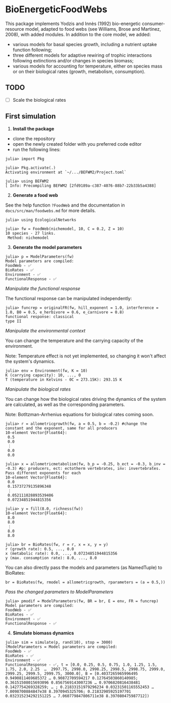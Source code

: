 # BioEnergeticFoodWebs 

This package implements Yodzis and Innès (1992) bio-energetic consumer-resource model, adapted to food webs (see Williams, Brose and Martinez, 2008), with added modules. In addition to the core model, we added: 
- various models for basal species growth, including a nutrient uptake function following;
- three different models for adaptive rewiring of trophic interactions following extinctions and/or changes in species biomass;
- various models for accounting for temperature, either on species mass or on their biological rates (growth, metabolism, consumption).

## TODO

- [ ] Scale the biological rates
## First simulation 

1. **Install the package** 

- clone the repository
- open the newly created folder with you preferred code editor
- run the following lines:
```julia-repl
julia> import Pkg 

julia> Pkg.activate(.)
Activating environment at `~/.../BEFWM2/Project.toml`

julia> using BEFWM2
[ Info: Precompiling BEFWM2 [2fd9189a-c387-4076-88b7-22b33b5a4388]
```

2. **Generate a food web**

See the help function `?FoodWeb` and the documentation in `docs/src/man/foodwebs.md` for more details. 

```julia-repl
julia> using EcologicalNetworks

julia> fw = FoodWeb(nichemodel, 10, C = 0.2, Z = 10)
10 species - 27 links. 
 Method: nichemodel
```

3. **Generate the model parameters** 

```julia-repl
julia> p = ModelParameters(fw)
Model parameters are compiled:
FoodWeb - ✅
BioRates - ✅
Environment - ✅
FunctionalResponse - ✅
```

*Manipulate the functional response*

The functional response can be manipulated independently:

```julia-repl
julia> funcrep = originalFR(fw, hill_exponent = 1.0, interference = 1.0, B0 = 0.5, e_herbivore = 0.6, e_carnivore = 0.8)
functional response: classical
type II
```

*Manipulate the environmental context*

You can change the temperature and the carrying capacity of the environment. 

Note: Temperature effect is not yet implemented, so changing it won't affect the system's dynamics.

```julia-repl
julia> env = Environment(fw, K = 10)
K (carrying capacity): 10, ..., 0
T (temperature in Kelvins - 0C = 273.15K): 293.15 K
```

*Manipulate the biological rates*

You can change how the biological rates driving the dynamics of the system are calculated, as well as the corresponding parameters. 

Note: Botltzman-Arrhenius equations for biological rates coming soon.  

```juli-repl
julia> r = allometricgrowth(fw, a = 0.5, b = -0.2) #change the constant and the exponent, same for all producers
10-element Vector{Float64}:
 0.5
 0.0
 ⋮
 0.0
 0.0

julia> x = allometricmetabolism(fw, b_p = -0.25, b_ect = -0.3, b_inv = -0.3) #p: producers, ect: ectotherm vertebrates, inv: invertebrates. Pass different exponents for each
10-element Vector{Float64}:
 0.0
 0.15737279135896348
 ⋮
 0.052111028893539406
 0.07234851944815356

julia> y = fill(8.0, richness(fw))
10-element Vector{Float64}:
 8.0
 8.0
 ⋮
 8.0
 8.0

julia> br = BioRates(fw, r = r, x = x, y = y)
r (growth rate): 0.5, ..., 0.0
x (metabolic rate): 0.0, ..., 0.07234851944815356
y (max. consumption rate): 8.0, ..., 8.0
```

You can also directly pass the models and parameters (as NamedTuple) to BioRates: 

```julia-repl
br = BioRates(fw, rmodel = allometricgrowth, rparameters = (a = 0.5,))
```

*Pass the changed parameters to ModelParameters*

```julia-repl
julia> pmodif = ModelParameters(fw, BR = br, E = env, FR = funcrep)
Model parameters are compiled:
FoodWeb - ✅
BioRates - ✅
Environment - ✅
FunctionalResponse - ✅
```

4. **Simulate biomass dynamics**

```julia-repl
julia> sim = simulate(p, rand(10), stop = 3000)
(ModelParameters = Model parameters are compiled:
FoodWeb - ✅
BioRates - ✅
Environment - ✅
FunctionalResponse - ✅, t = [0.0, 0.25, 0.5, 0.75, 1.0, 1.25, 1.5, 1.75, 2.0, 2.25  …  2997.75, 2998.0, 2998.25, 2998.5, 2998.75, 2999.0, 2999.25, 2999.5, 2999.75, 3000.0], B = [0.4037265965996495 0.9490811469685372 … 0.90872709594217 0.12764503860140985; 0.36151508015693096 0.8567569143007236 … 0.9706820816438481 0.1427754269328259; … ; 0.21833151979296234 0.03231501165552453 … 7.0098700884847e38 8.3970945325706; 0.21832905925197701 0.032315234292151225 … 7.060779847806711e38 8.397080475987712])
```

